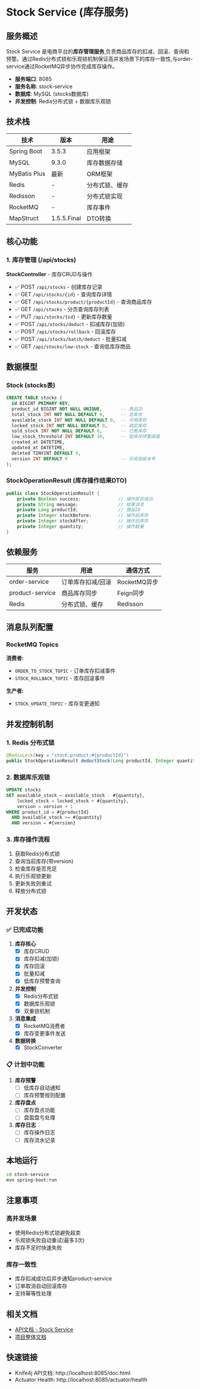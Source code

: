 # Stock Service (库存服务)

## 服务概述

Stock Service 是电商平台的**库存管理服务**,负责商品库存的扣减、回滚、查询和预警。通过Redis分布式锁和乐观锁机制保证高并发场景下的库存一致性,与order-service通过RocketMQ异步协作完成库存操作。

- **服务端口**: 8085
- **服务名称**: stock-service
- **数据库**: MySQL (stocks数据库)
- **并发控制**: Redis分布式锁 + 数据库乐观锁

## 技术栈

| 技术 | 版本 | 用途 |
|------|------|------|
| Spring Boot | 3.5.3 | 应用框架 |
| MySQL | 9.3.0 | 库存数据存储 |
| MyBatis Plus | 最新 | ORM框架 |
| Redis | - | 分布式锁、缓存 |
| Redisson | - | 分布式锁实现 |
| RocketMQ | - | 库存事件 |
| MapStruct | 1.5.5.Final | DTO转换 |

## 核心功能

### 1. 库存管理 (/api/stocks)

**StockController** - 库存CRUD与操作

- ✅ POST `/api/stocks` - 创建库存记录
- ✅ GET `/api/stocks/{id}` - 查询库存详情
- ✅ GET `/api/stocks/product/{productId}` - 查询商品库存
- ✅ GET `/api/stocks` - 分页查询库存列表
- ✅ PUT `/api/stocks/{id}` - 更新库存数量
- ✅ POST `/api/stocks/deduct` - 扣减库存(加锁)
- ✅ POST `/api/stocks/rollback` - 回滚库存
- ✅ POST `/api/stocks/batch/deduct` - 批量扣减
- ✅ GET `/api/stocks/low-stock` - 查询低库存商品

## 数据模型

### Stock (stocks表)
```sql
CREATE TABLE stocks (
  id BIGINT PRIMARY KEY,
  product_id BIGINT NOT NULL UNIQUE,       -- 商品ID
  total_stock INT NOT NULL DEFAULT 0,      -- 总库存
  available_stock INT NOT NULL DEFAULT 0,  -- 可用库存
  locked_stock INT NOT NULL DEFAULT 0,     -- 锁定库存
  sold_stock INT NOT NULL DEFAULT 0,       -- 已售库存
  low_stock_threshold INT DEFAULT 10,      -- 低库存预警阈值
  created_at DATETIME,
  updated_at DATETIME,
  deleted TINYINT DEFAULT 0,
  version INT DEFAULT 0                    -- 乐观锁版本号
);
```

### StockOperationResult (库存操作结果DTO)
```java
public class StockOperationResult {
    private Boolean success;              // 操作是否成功
    private String message;               // 结果消息
    private Long productId;               // 商品ID
    private Integer stockBefore;          // 操作前库存
    private Integer stockAfter;           // 操作后库存
    private Integer quantity;             // 操作数量
}
```

## 依赖服务

| 服务 | 用途 | 通信方式 |
|------|------|----------|
| order-service | 订单库存扣减/回滚 | RocketMQ异步 |
| product-service | 商品库存同步 | Feign同步 |
| Redis | 分布式锁、缓存 | Redisson |

## 消息队列配置

### RocketMQ Topics

**消费者:**
- `ORDER_TO_STOCK_TOPIC` - 订单库存扣减事件
- `STOCK_ROLLBACK_TOPIC` - 库存回滚事件

**生产者:**
- `STOCK_UPDATE_TOPIC` - 库存变更通知

## 并发控制机制

### 1. Redis 分布式锁
```java
@RedisLock(key = "stock:product:#{productId}")
public StockOperationResult deductStock(Long productId, Integer quantity)
```

### 2. 数据库乐观锁
```sql
UPDATE stocks
SET available_stock = available_stock - #{quantity},
    locked_stock = locked_stock + #{quantity},
    version = version + 1
WHERE product_id = #{productId}
  AND available_stock >= #{quantity}
  AND version = #{version}
```

### 3. 库存操作流程
1. 获取Redis分布式锁
2. 查询当前库存(带version)
3. 检查库存是否充足
4. 执行乐观锁更新
5. 更新失败则重试
6. 释放分布式锁

## 开发状态

### ✅ 已完成功能

1. **库存核心**
   - [x] 库存CRUD
   - [x] 库存扣减(加锁)
   - [x] 库存回滚
   - [x] 批量扣减
   - [x] 低库存预警查询

2. **并发控制**
   - [x] Redis分布式锁
   - [x] 数据库乐观锁
   - [x] 双重锁机制

3. **消息集成**
   - [x] RocketMQ消费者
   - [x] 库存变更事件发送

4. **数据转换**
   - [x] StockConverter

### 📋 计划中功能

1. **库存预警**
   - [ ] 低库存自动通知
   - [ ] 库存预警规则配置

2. **库存盘点**
   - [ ] 库存盘点功能
   - [ ] 盘盈盘亏处理

3. **库存日志**
   - [ ] 库存操作日志
   - [ ] 库存流水记录

## 本地运行

```bash
cd stock-service
mvn spring-boot:run
```

## 注意事项

### 高并发场景
- 使用Redis分布式锁避免超卖
- 乐观锁失败自动重试(最多3次)
- 库存不足时快速失败

### 库存一致性
- 库存扣减成功后异步通知product-service
- 订单取消自动回滚库存
- 支持幂等性处理

## 相关文档

- [API文档 - Stock Service](../doc/services/stock/API_DOC_STOCK_SERVICE.md)
- [项目整体文档](../doc/README.md)

## 快速链接

- Knife4j API文档: http://localhost:8085/doc.html
- Actuator Health: http://localhost:8085/actuator/health
